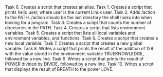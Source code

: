 Task 0. Creates a script that creates an alias. 
Task 1. Creates a script that prints hello user, where user is the current Linux user. 
Task 2. Adds /action to the PATH. /action should be the last directory the shell looks into when looking for a program.
Task 3. Creates a script that counts the number of directories in the PATH. 
Task 4. Creates a script that lists environment variables. 
Task 5. Creates a script that lists all local variables and environment variables, and functions. 
Task 6. Creates a script that creates a new local variable. 
Task 7. Creates a script that creates a new global variable. 
Task 8. Writes a script that prints the result of the addition of 128 with the value stored in the environment variable TRUEKNOWLEDGE, followed by a new line. 
Task 9. Writes a script that prints the result of POWER divided by DIVIDE, followed by a new line. 
Task 10. Writes a script that displays the result of BREATH to the power LOVE. 

